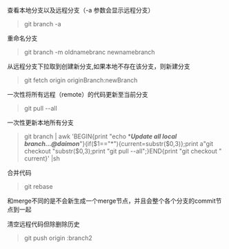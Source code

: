  查看本地分支以及远程分支（-a 参数会显示远程分支）
> git branch -a

重命名分支
> git branch -m oldnamebranc newnamebranch 

从远程分支下拉取到创建新分支,如果本地不存在该分支，则新建分支
> git fetch origin originBranch:newBranch

一次性将所有远程（remote）的代码更新至当前分支
> git pull --all

一次性更新本地所有分支
> git branch | awk 'BEGIN{print "echo ****Update all local branch...@daimon***"}{if($1=="*"){current=substr($0,3)};print a"git checkout "substr($0,3);print "git pull --all";}END{print "git checkout " current}' |sh

合并代码
> git rebase

和merge不同的是不会新生成一个merge节点，并且会整个各个分支的commit节点到一起

清空远程代码但除删除历史
> git push origin :branch2

